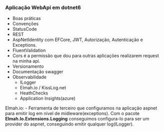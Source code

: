 ### Aplicação WebApi em dotnet6
- Boas práticas
- Convenções
- StatusCode 
- REST
- AspNetIdentity com EFCore, JWT, Autorização, Autenticação e Exceptions.
- FluentValidation
- Cors é a permissão que dou para outras aplicações realizarem request na minha api.
- Versionamento
- Documentação swagger
- Observabilidade
    - ILogger
    - Elmah.io / KissLog.net
    - HeathChecks
    - Application Insights(azure)

Elmah.io:
    - Ferramenta de terceiro que configuramos na aplicação aspnet para emitir log em nivel de midleware(exceptions). Com o pacote **Elmah.Io.Extensions.Logging** conseguimos configura-lo para ser um provider do aspnet, conseguindo emitir qualquer log(ILogger).

